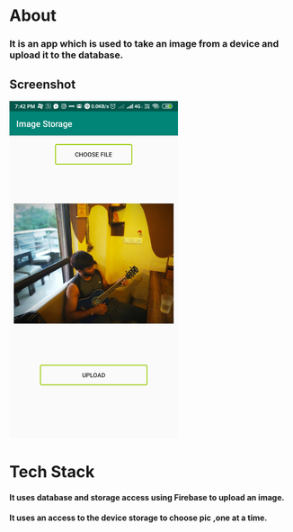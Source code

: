 # About
### It is an app which is used to take an image from a device and upload it to the database.

## Screenshot
<img src="Screenshot_2019-07-06-19-42-32-743_android.example.imagestorage.png"   width="300px"/>

# Tech Stack
#### It uses database and storage access using Firebase to upload an image.
#### It uses an access to the device storage to choose pic ,one at a time.